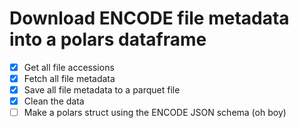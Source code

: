# Download ENCODE file metadata into a polars dataframe
- [x] Get all file accessions
- [x] Fetch all file metadata
- [x] Save all file metadata to a parquet file
- [x] Clean the data
- [ ] Make a polars struct using the ENCODE JSON schema (oh boy)